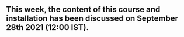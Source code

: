 ## This week, the content of this course and installation has been  discussed on September 28th 2021 (12:00 IST).
